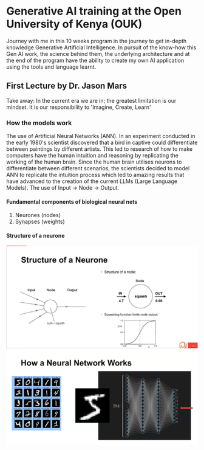 # Generative AI training at the Open University of Kenya (OUK)

Journey with me in this 10 weeks program in the journey to get in-depth knowledge Generative Artificial Intelligence. In pursuit of the know-how this Gen AI work, the science behind them, the underlying architecture and at the end of the program have the ability to create my own AI application using the tools and language learnt.

## First Lecture by Dr. Jason Mars

Take away: In the current era we are in; the greatest limitation is our mindset. It is our responsibility to 'Imagine, Create, Learn'

### How the models work

The use of Artificial Neural Networks (ANN). In an experiment conducted in the early 1980's scientist discovered that a bird in captive could differentiate between paintings by different artists. This led to research of how to make computers have the human intuition and reasoning by replicating the working of the human brain. Since the human brain utilises neurons to differentiate between different scenarios, the scientists decided to model ANN to replicate the intuition process which led to amazing results that have advanced to the creation of the current LLMs (Large Language Models). The use of Input -> Node -> Output.

#### Fundamental components of biological neural nets

1. Neurones (nodes)
2. Synapses (weights)

#### Structure of a neurone

![Nuerone Structure](Images/Neurone_Structure.png)
![Nueral Network Working](Images/Neural_Network.png)
